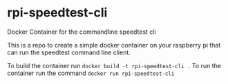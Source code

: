 # rpi-speedtest-cli
Docker Container for the commandline speedtest cli

This is a repo to create a simple docker container on your raspberry pi that can run the speedtest command line client. 

To build the container run `docker build -t rpi-speedtest-cli .`
To run the container run the command `docker run rpi-speedtest-cli`

